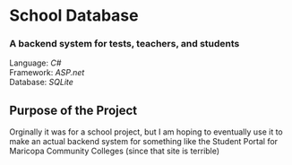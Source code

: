 # School Database
### A backend system for tests, teachers, and students
Language: *C#*<br />
Framework: *ASP.net*<br />
Database: *SQLite*<br />

## Purpose of the Project
Orginally it was for a school project, but I am hoping to eventually use it to make an actual backend system for something like the Student Portal for Maricopa Community Colleges (since that site is terrible)
